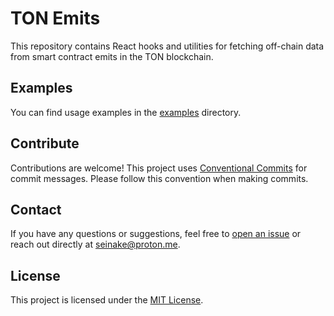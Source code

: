 # TON Emits

This repository contains React hooks and utilities for fetching off-chain data from smart contract emits in the TON blockchain.

## Examples

You can find usage examples in the [examples](src/examples) directory.

## Contribute

Contributions are welcome! This project uses [Conventional Commits](https://www.conventionalcommits.org/) for commit messages. Please follow this convention when making commits.

## Contact

If you have any questions or suggestions, feel free to [open an issue](issues) or reach out directly at seinake@proton.me.

## License

This project is licensed under the [MIT License](LICENSE).
